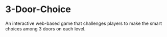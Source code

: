 # 3-Door-Choice
An interactive web-based game that challenges players to make the smart choices among 3 doors on each level.